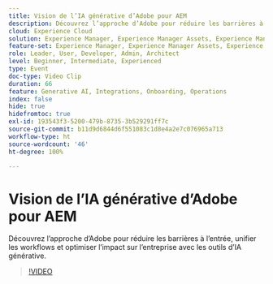 ```yaml
---
title: Vision de l’IA générative d’Adobe pour AEM
description: Découvrez l’approche d’Adobe pour réduire les barrières à l’entrée, unifier les workflows et optimiser l’impact sur l’entreprise avec les outils d’IA générative.
cloud: Experience Cloud
solution: Experience Manager, Experience Manager Assets, Experience Manager Forms, Experience Manager Sites, Sensei
feature-set: Experience Manager, Experience Manager Assets, Experience Manager Forms, Experience Manager Sites
role: Leader, User, Developer, Admin, Architect
level: Beginner, Intermediate, Experienced
type: Event
doc-type: Video Clip
duration: 66
feature: Generative AI, Integrations, Onboarding, Operations
index: false
hide: true
hidefromtoc: true
exl-id: 193543f3-5200-479b-8735-3b529291ff7c
source-git-commit: b11d9d6844d6f551083c1d8e4a2e7c076965a713
workflow-type: ht
source-wordcount: '46'
ht-degree: 100%

---
```


# Vision de l’IA générative d’Adobe pour AEM

Découvrez l’approche d’Adobe pour réduire les barrières à l’entrée, unifier les workflows et optimiser l’impact sur l’entreprise avec les outils d’IA générative.

>[!VIDEO](https://video.tv.adobe.com/v/3459231/?learn=on&enablevpops)
